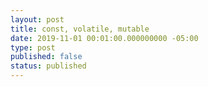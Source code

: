 ```yaml
---
layout: post
title: const, volatile, mutable
date: 2019-11-01 00:01:00.000000000 -05:00
type: post
published: false
status: published
---
```

